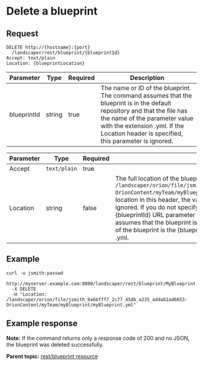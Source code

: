 # Delete a blueprint

## Request

```
DELETE http://{hostname}:{port}
  /landscaper/rest/blueprint/{blueprintId}
Accept: text/plain
Location: {blueprintLocation}

```

|Parameter|Type|Required|Description|
|---------|----|--------|-----------|
|blueprintId|string|true|The name or ID of the blueprint. The command assumes that the blueprint is in the default repository and that the file has the name of the parameter value with the extension .yml. If the Location header is specified, this parameter is ignored.|

|Parameter|Type|Required|Description|
|---------|----|--------|-----------|
|Accept|`text/plain`|true| |
|Location|string|false|The full location of the blueprint, such as `/landscaper/orion/file/jsmith_8a6bfff7_2c77_45db_a235_adda61ad6653-OrionContent/myTeam/myBlueprint/myBlueprint.yml`. If you specify the location in this header, the value of the \{blueprintId\} URL parameter is ignored. If you do not specify the location in this header, the value of the \{blueprintId\} URL parameter is used instead. In this case, the command assumes that the blueprint is in the default repository and that the name of the blueprint is the \{blueprintId\} URL parameter plus the extension .yml.|

## Example

```
curl -u jsmith:passwd 
  http://myserver.example.com:8080/landscaper/rest/blueprint/MyBlueprint
  -X DELETE
  -H "Location: /landscaper/orion/file/jsmith_8a6bfff7_2c77_45db_a235_adda61ad6653-OrionContent/myTeam/myBlueprint/myBlueprint.yml"
```

## Example response

**Note:** If the command returns only a response code of 200 and no JSON, the blueprint was deleted successfully.

**Parent topic:** [rest/blueprint resource](../../com.ibm.edt.api.doc/topics/rest_blueprint_.md)

